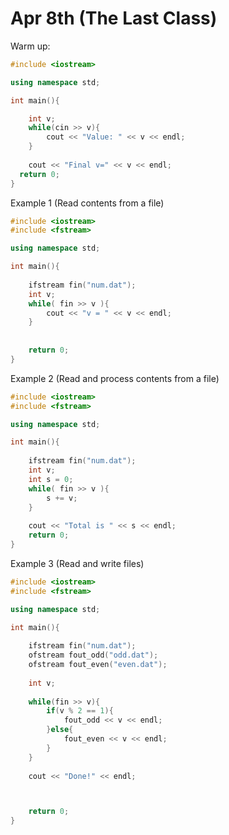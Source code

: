 # Apr 8th (The Last Class)

Warm up:
```C++
#include <iostream>

using namespace std;

int main(){

	int v;
	while(cin >> v){
		cout << "Value: " << v << endl;
	}
	
	cout << "Final v=" << v << endl;
  return 0;
}

```

Example 1 (Read contents from a file)
```C++
#include <iostream>
#include <fstream>

using namespace std;

int main(){
	
	ifstream fin("num.dat");
	int v;
	while( fin >> v ){
		cout << "v = " << v << endl;
	}
	
	
	return 0;
}
```

Example 2 (Read and process contents from a file)
```C++
#include <iostream>
#include <fstream>

using namespace std;

int main(){
	
	ifstream fin("num.dat");
	int v;
	int s = 0;
	while( fin >> v ){
		s += v;
	}
	
	cout << "Total is " << s << endl;
	return 0;
}
```

Example 3 (Read and write files)
```C++
#include <iostream>
#include <fstream>

using namespace std;

int main(){
	
	ifstream fin("num.dat");
	ofstream fout_odd("odd.dat");
	ofstream fout_even("even.dat");
	
	int v;
	
	while(fin >> v){
		if(v % 2 == 1){
			fout_odd << v << endl;
		}else{
			fout_even << v << endl;
		}
	}
	
	cout << "Done!" << endl;



	return 0;
}
```
